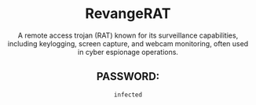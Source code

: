 <div align="center">

# RevangeRAT

A remote access trojan (RAT) known for its surveillance capabilities, including keylogging, screen capture, and webcam monitoring, often used in cyber espionage operations.

## PASSWORD:

```
infected
```

</div>

